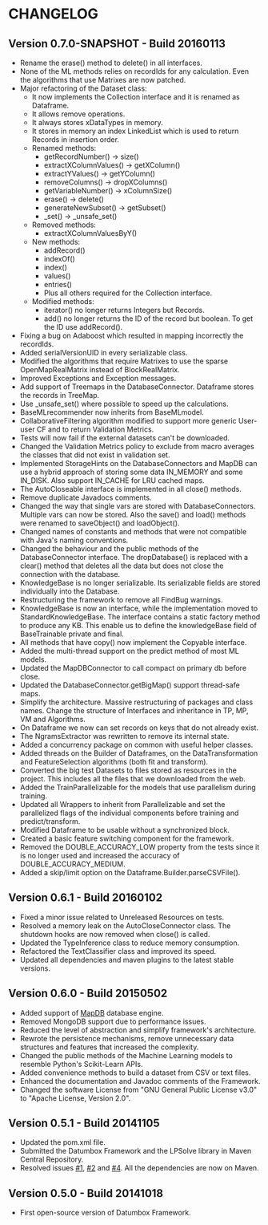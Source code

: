 CHANGELOG
=========

Version 0.7.0-SNAPSHOT - Build 20160113
---------------------------------------

- Rename the erase() method to delete() in all interfaces.
- None of the ML methods relies on recordIds for any calculation. Even the algorithms that use Matrixes are now patched.
- Major refactoring of the Dataset class:
    - It now implements the Collection<Record> interface and it is renamed as Dataframe.
    - It allows remove operations.
    - It always stores xDataTypes in memory.
    - It stores in memory an index LinkedList which is used to return Records in insertion order.
    - Renamed methods:
        - getRecordNumber() -> size()
        - extractXColumnValues() -> getXColumn()
        - extractYValues() -> getYColumn()
        - removeColumns() -> dropXColumns()
        - getVariableNumber() -> xColumnSize()
        - erase() -> delete()
        - generateNewSubset() -> getSubset()
        - _set() -> _unsafe_set()
    - Removed methods:
        - extractXColumnValuesByY()
    - New methods:
        - addRecord()
        - indexOf()
        - index()
        - values()
        - entries()
        - Plus all others required for the Collection interface.
    - Modified methods:
        - iterator() no longer returns Integers but Records.
        - add() no longer returns the ID of the record but boolean. To get the ID use addRecord().
- Fixing a bug on Adaboost which resulted in mapping incorrectly the recordIds.
- Added serialVersionUID in every serializable class.
- Modified the algorithms that require Matrixes to use the sparse OpenMapRealMatrix instead of BlockRealMatrix.
- Improved Exceptions and Exception messages.
- Add support of Treemaps in the DatabaseConnector. Dataframe stores the records in TreeMap.
- Use _unsafe_set() where possible to speed up the calculations.
- BaseMLrecommender now inherits from BaseMLmodel.
- CollaborativeFiltering algorithm modified to support more generic User-user CF and to return Validation Metrics.
- Tests will now fail if the external datasets can't be downloaded.
- Changed the Validation Metrics policy to exclude from macro averages the classes that did not exist in validation set.
- Implemented StorageHints on the DatabaseConnectors and MapDB can use a hybrid approach of storing some data IN_MEMORY and some IN_DISK. Also support IN_CACHE for LRU cached maps.
- The AutoCloseable interface is implemented in all close() methods.
- Remove duplicate Javadocs comments.
- Changed the way that single vars are stored with DatabaseConnectors. Multiple vars can now be stored. Also the save() and load() methods were renamed to saveObject() and loadObject().
- Changed names of constants and methods that were not compatible with Java's naming conventions.
- Changed the behaviour and the public methods of the DatabaseConnector interface. The dropDatabase() is replaced with a clear() method that deletes all the data but does not close the connection with the database.
- KnowledgeBase is no longer serializable. Its serializable fields are stored individually into the Database.
- Restructuring the framework to remove all FindBug warnings.
- KnowledgeBase is now an interface, while the implementation moved to StandardKnowledgeBase. The interface contains a static factory method to produce any KB. This enable us to define the knowledgeBase field of BaseTrainable private and final.
- All methods that have copy() now implement the Copyable interface.
- Added the multi-thread support on the predict method of most ML models.
- Updated the MapDBConnector to call compact on primary db before close.
- Updated the DatabaseConnector.getBigMap() support thread-safe maps.
- Simplify the architecture. Massive restructuring of packages and class names. Change the structure of Interfaces and inheritance in TP, MP, VM and Algorithms.
- On Dataframe we now can set records on keys that do not already exist.
- The NgramsExtractor was rewritten to remove its internal state.
- Added a concurrency package on common with useful helper classes.
- Added threads on the Builder of Dataframes, on the DataTransformation and FeatureSelection algorithms (both fit and transform).
- Converted the big test Datasets to files stored as resources in the project. This includes all the files that we downloaded from the web.
- Added the TrainParallelizable for the models that use parallelism during training.
- Updated all Wrappers to inherit from Parallelizable and set the parallelized flags of the individual components before training and predict/transform.
- Modified Dataframe to be usable without a synchronized block.
- Created a basic feature switching component for the framework.
- Removed the DOUBLE_ACCURACY_LOW property from the tests since it is no longer used and increased the accuracy of DOUBLE_ACCURACY_MEDIUM.
- Added a skip/limit option on the Dataframe.Builder.parseCSVFile().

Version 0.6.1 - Build 20160102
------------------------------

- Fixed a minor issue related to Unreleased Resources on tests.
- Resolved a memory leak on the AutoCloseConnector class. The shutdown hooks are now removed when close() is called.
- Updated the TypeInference class to reduce memory consumption.
- Refactored the TextClassifier class and improved its speed.
- Updated all dependencies and maven plugins to the latest stable versions.

Version 0.6.0 - Build 20150502
------------------------------

- Added support of [MapDB](http://www.mapdb.org/) database engine.
- Removed MongoDB support due to performance issues.
- Reduced the level of abstraction and simplify framework's architecture.
- Rewrote the persistence mechanisms, remove unnecessary data structures and features that increased the complexity.
- Changed the public methods of the Machine Learning models to resemble Python's Scikit-Learn APIs.
- Added convenience methods to build a dataset from CSV or text files.
- Enhanced the documentation and Javadoc comments of the Framework.
- Changed the software License from "GNU General Public License v3.0" to "Apache License, Version 2.0".

Version 0.5.1 - Build 20141105
------------------------------

- Updated the pom.xml file.
- Submitted the Datumbox Framework and the LPSolve library in Maven Central Repository.
- Resolved issues [#1](https://github.com/datumbox/datumbox-framework/issues/1), [#2](https://github.com/datumbox/datumbox-framework/issues/2) and [#4](https://github.com/datumbox/datumbox-framework/issues/4). All the dependencies are now on Maven.

Version 0.5.0 - Build 20141018
------------------------------

- First open-source version of Datumbox Framework.


